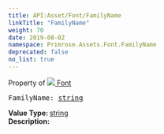 ```yaml
---
title: API:Asset/Font/FamilyName
linkTitle: "FamilyName"
weight: 70
date: 2019-08-02
namespace: Primrose.Assets.Font.FamilyName
deprecated: false
no_list: true
---
```

Property of <a href="/docs/api-reference/Class/Font"><img src="/icons/silk/default.png"/>&nbsp;Font</a>
<pre class="method-declaration">
FamilyName: <a class="type" href="/docs/api-reference/System/string">string</a></pre>
<b>Value Type: </b>
<a class="type" href="/docs/api-reference/System/string">string</a>
<br/>
<b>Description: </b>